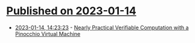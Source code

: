 # [Published on 2023-01-14](index.md)

* [2023-01-14, 14:23:23](https://lobste.rs/s/6raroo/nearly_practical_verifiable) - [Nearly Practical Verifiable Computation with a Pinocchio Virtual Machine](https://www.notamonadtutorial.com/pinocchio-virtual-machine-nearly-practical-verifiable-computation/)
